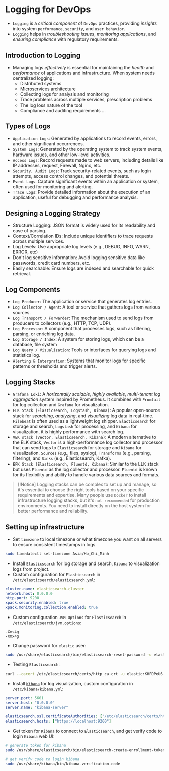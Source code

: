 # Logging for DevOps

- `Logging` is a *critical component* of `DevOps` practices, providing *insights* into system `performance`, `security`, and `user behavior`.
- `Logging` helps in *troubleshooting issues*, *monitoring applications*, and *ensuring compliance* with regulatory requirements.

## Introduction to Logging

- Managing logs *effectively* is essential for maintaining the *health* and *performance* of applications and infrastructure. When system needs centralized logging:
  - Distributed systems
  - Microservices architecture
  - Collecting logs for analysis and monitoring
  - Trace problems across multiple services, prescription problems
  - The log loss nature of the tool
  - Compliance and auditing requirements
  ...

## Types of Logs

- `Application Logs`: Generated by applications to record events, errors, and other significant occurrences.
- `System Logs`: Generated by the operating system to track system events, hardware issues, and other low-level activities.
- `Access Logs`: Record requests made to web servers, including details like IP addresses, request, Firewall, Nginx, etc.
- `Security, Audit Logs`: Track security-related events, such as login attempts, access control changes, and potential threats.
- `Event Logs`: Capture significant events within an application or system, often used for monitoring and alerting.
- `Trace Logs`: Provide detailed information about the execution of an application, useful for debugging and performance analysis.

## Designing a Logging Strategy

- Structure Logging: JSON format is widely used for its readability and ease of parsing.
- Context/Correlation IDs: Include unique identifiers to trace requests across multiple services.
- Log Levels: Use appropriate log levels (e.g., DEBUG, INFO, WARN, ERROR, etc)
- Don't log sensitive information: Avoid logging sensitive data like passwords, credit card numbers, etc.
- Easily searchable: Ensure logs are indexed and searchable for quick retrieval.

## Log Components

- `Log Producer`: The application or service that generates log entries.
- `Log Collector / Agent`: A tool or service that gathers logs from various sources.
- `Log Transport / Forwarder`: The mechanism used to send logs from producers to collectors (e.g., HTTP, TCP, UDP).
- `Log Processor`: A component that processes logs, such as filtering, parsing, or enriching log data.
- `Log Storage / Index`: A system for storing logs, which can be a database, file system
- `Log Query / Visualization`: Tools or interfaces for querying logs and statistics log.
- `Alerting & Intergration`: Systems that monitor logs for specific patterns or thresholds and trigger alerts.

## Logging Stacks

- `Grafana Loki`: A *horizontally scalable*, *highly available*, *multi-tenant log aggregation* system inspired by Prometheus. It combines with `Promtail` for log collection and `Grafana` for visualization.
- `ELK Stack (Elasticsearch, Logstash, Kibana)`: A popular open-source stack for *searching*, *analyzing*, and *visualizing* log data in real-time. `Filebeat` is often used as a lightweight log shipper. `Elacticsearch` for storage and search, `Logstash` for processing, and `Kibana` for visualization, it is highly performance with search log.
- `VEK stack (Vector, Elasticsearch, Kibana)`: A modern alternative to the ELK stack, `Vector` is a high-performance log collector and processor that can send logs to `Elasticsearch` for storage and `Kibana` for visualization. `Sources` (e.g., files, syslog), `Transforms` (e.g., parsing, filtering), and `Sinks` (e.g., Elasticsearch, Kafka).
- `EFK Stack (Elasticsearch, Fluentd, Kibana)`: Similar to the ELK stack but uses `Fluentd` as the log collector and processor. `Fluentd` is known for its flexibility and ability to handle various data sources and formats.

> [!Notice]
> Logging stacks can be complex to set up and manage, so it's essential to choose the right tools based on your specific requirements and expertise. Many people use `Docker` to install infrastructure logging stacks, but it's `not recommended` for production environments. You need to install directly on the host system for better performance and reliability.

## Setting up infrastructure

- Set `timezone` to local timezone or what timezone you want on all servers to ensure consistent timestamps in logs.

```bash
sudo timedatectl set-timezone Asia/Ho_Chi_Minh
```

- Install [`Elasticsearch`](https://www.elastic.co/docs/deploy-manage/deploy/self-managed/install-elasticsearch-from-archive-on-linux-macos) for log storage and search, `Kibana` to visualization logs from project.
- Custom configuration for `Elasticsearch` in `/etc/elasticsearch/elasticsearch.yml`:

```yaml
cluster.name: elasticsearch-cluster
network.host: 0.0.0.0
http.port: 9200
xpack.security.enabled: true
xpack.monitoring.collection.enabled: true
```

- Custom configuration `JVM Options` for `Elasticsearch` in `/etc/elasticsearch/jvm.options`:

```properties
-Xms4g
-Xmx4g
```

- Change password for `elastic` user:

```bash
sudo /usr/share/elasticsearch/bin/elasticsearch-reset-password -u elastic -i
```

- Testing `Elasticsearch`:

```bash
curl --cacert /etc/elasticsearch/certs/http_ca.crt -u elastic:KHFDPeU6 https://localhost:9200
```

- Install [`Kibana`](https://www.elastic.co/docs/deploy-manage/deploy/self-managed/install-kibana-from-archive-on-linux-macos) for log visualization, custom configuration in `/etc/kibana/kibana.yml`:

```yaml
server.port: 5601
server.host: "0.0.0.0"
server.name: "kibana-server"

elasticsearch.ssl.certificateAuthorities: ["/etc/elasticsearch/certs/http_ca.crt"] # Certificate Authority path from elasticsearch generated before
elasticsearch.hosts: ["https://localhost:9200"]
```

- Get token for `Kibana` to connect to `Elasticsearch`, and get verify code to login `Kibana` web UI:

```bash
# generate token for kibana
sudo /usr/share/elasticsearch/bin/elasticsearch-create-enrollment-token -s kibana 

# get verify code to login kibana
sudo /usr/share/kibana/bin/kibana-verification-code
```
